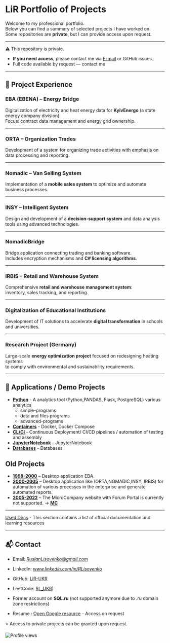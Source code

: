 # LiR Portfolio of Projects

Welcome to my professional portfolio.  
Below you can find a summary of selected projects I have worked on.  
Some repositories are **private**, but I can provide access upon request.

---

⚠️ This repository is private.  
   - **If you need access**, please contact me via [E-mail](mailto:RuslanLisovenko@gmail.com) or GitHub issues.
   - Full code available by request — contact me
---

## 🔹 Project Experience

### EBA (EBENA) – Energy Bridge
Digitalization of electricity and heat energy data for **KyivEnergo** (a state energy company division).  
Focus: contract data management and energy grid ownership.

---

### ORTA – Organization Trades
Development of a system for organizing trade activities with emphasis on data processing and reporting.

---

### Nomadic – Van Selling System
Implementation of a **mobile sales system** to optimize and automate business processes.

---

### INSY – Intelligent System
Design and development of a **decision-support system** and data analysis tools using advanced technologies.

---

### NomadicBridge
Bridge application connecting trading and banking software.  
Includes encryption mechanisms and **C# licensing algorithms**.

---

### IRBIS – Retail and Warehouse System
Comprehensive **retail and warehouse management system**:  
inventory, sales tracking, and reporting.

---

### Digitalization of Educational Institutions
Development of IT solutions to accelerate **digital transformation** in schools and universities.

---

### Research Project (Germany)
Large-scale **energy optimization project** focused on redesigning heating systems  
to comply with environmental and sustainability requirements.

---

## 📱 Applications / Demo Projects

- **[Python](https://github.com/RLisovenko/Python.git)** - A analytics tool (Python,PANDAS, Flask, PostgreSQL) various analytics
   - simple-programs 
   - data and files programs 
   - advanced-programs
- **[Containers](https://github.com/RLisovenko/Containers.git)** - Docker, Docker Compose 
- **[CL/CI](https://github.com/RLisovenko/CL_CI.git)** - Continuous Deployment/ CI/CD pipelines / automation of testing and assembly
- **[JupyterNotebook](https://github.com/RLisovenko/JupyterNotebook.git)** - JupyterNotebook
- **[Databases](https://github.com/RLisovenko/Databases.git)** - Databases

## Old Projects
- **[1998-2000](https://github.com/RLisovenko/old_projects_1998_2000)** – Desktop application EBA.  
- **[2000-2005](https://github.com/RLisovenko/old_proects_2000_2005)** – Desktop application like (ORTA,NOMADIC,INSY, IRBIS) for automation of various processes in the enterprise and generate automated reports.  
- **[2005-2022](https://github.com/RLisovenko/MicroCompany.git)** – The MicroCompany website with Forum Portal is currently not supported. -> **[MC](https://www.microcompany.com.ua/MicroCompany.html)** 

---

[Used Docs](https://github.com/RLisovenko/LiR_public_portfolio_projects/tree/Doc) - This section contains a list of official documentation and learning resources

---

## 📬 Contact
- Email: *RuslanLisovenko@gmail.com*  
- LinkedIn: *www.linkedin.com/in/RLisovenko*  
- GitHub: [LiR-UKR](https://github.com/RLisovenko)
- LeetCode: [RL_UKR](https://leetcode.com/u/RL_UKR/))
- Former account on **SQL.ru** (not supported anymore due to .ru domain zone restrictions)
  
- Resume : [Open Google resource](https://drive.google.com/drive/folders/1Q1aw5hjbVl-50l49jOZ2L3hWipfNeXa4?usp=drive_link)  - Access on request

⭐ Access to private projects can be granted upon request.

![Profile views](https://komarev.com/ghpvc/?username=RLisovenko)


